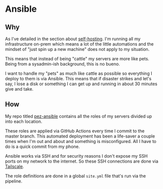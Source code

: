 # Ansible

## Why

As I've detailed in the section about [self-hosting](../self-hosting). I'm running all my infrastructure on-prem which means a lot of the little automations and the mindset of "just spin up a new machine" does not apply to my situation.

This means that instead of being "cattle" my servers are more like pets.
Being from a sysadmin-ish background, this is no bueno.

I want to handle my "pets" as much like cattle as possible so everything I deploy to them is via Ansible. This means that if disaster strikes and let's say, I lose a disk or something I can get up and running in about 30 minutes give and take.

## How

My repo titled [pez-ansible](https://github.com/rwejlgaard/pez-ansible) contains all the roles of my servers divided up into each location.

These roles are applied via GitHub Actions every time I commit to the master branch. This automated deployment has been a life-saver a couple times when I'm out and about and something is misconfigured. All I have to do is a quick commit from my phone.

Ansible works via SSH and for security reasons I don't expose my SSH ports on my network to the internet. So these SSH connections are done via [Tailscale](../tailscale).

The role definitions are done in a global `site.yml` file that's run via the pipeline.